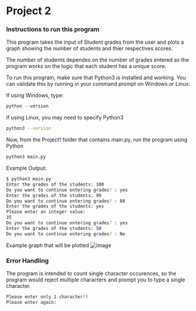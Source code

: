 # Project 2

### Instructions to run this program 

This program takes the input of Student grades from the user and plots a graph showing the number of students and thier respectives scores.

The number of students dependes on the number of grades entered as the program works on the logic that each student has a unique score.

To run this program, make sure that Python3 is installed and working. You can validate this by running in your command prompt on Windows or Linux:

If using Windows, type:
```powershell
python --version
```

If using Linux, you may need to specify Python3
```bash
python3 --version
```

Now, from the Project1 folder that contains main.py, run the program using Python

```bash
python3 main.py
```

Example Output: 
```bash
$ python3 main.py
Enter the grades of the students: 100
Do you want to continue entering grades? : yes
Enter the grades of the students: 99
Do you want to continue entering grades? : 88
Enter the grades of the students: yes
Please enter an integer value: 
35
Do you want to continue entering grades? : yes
Enter the grades of the students: 50
Do you want to continue entering grades? : No
```

Example graph that will be plotted
![image](https://user-images.githubusercontent.com/77366582/111070336-b53cd600-84a7-11eb-8a9d-0dd842711208.png)


### Error Handling

The program is intended to count single character occurences, so the program would reject multiple characters and prompt you to type a single character.
```bash
Please enter only 1 character!!
Please enter again:
```
